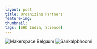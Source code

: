 ```yaml
---
layout: post
title: Organizing Partners
feature-img:
thumbnail:
tags: [SHD India, Science]
---
```




<img src="{{site.baseurl}}/assets/img/msblogo.jpg" alt="Makerspace Belgaum" style="left; margin-right: px;"/> 
<img src="{{site.baseurl}}/assets/img/sankalpbhoomi.jpg" alt="Sankalpbhoomi" style="right; margin-left: px;"/>
     
